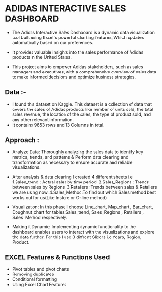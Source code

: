 
# ADIDAS INTERACTIVE SALES DASHBOARD

 - The Adidas Interactive Sales Dashboard is a dynamic data visualization tool built using Excel's powerful charting features, Which updates automatically based on our preferences.

 - It provides valuable insights into the sales performance of Adidas products in the United States. 
 - This project aims to empower Adidas stakeholders, such as sales managers and executives, with a comprehensive overview of sales data to make informed decisions and optimize business strategies.

 


## Data :-
- I found this dataset on Kaggle. This dataset is a collection of data that covers the sales of Adidas products like number of units sold, the total sales revenue, the location of the sales, the type of product sold, and any other relevant information.
- It contains 9653 rows and 13 Columns in total.
## Approach :
- Analyze Data: Thoroughly analyzing the sales data to identify key metrics, trends, and patterns & Perform data cleaning and transformation as necessary to ensure accurate and reliable visualizations.
- After analysis & data cleaning I created 4 different sheets i.e
1.Sales_trend : Actual sales by time period.
2.Sales_Regions : Trends between sales by Regions.
3.Retailers :Trends between sales & Retailers we are using now.
4.Sales_Method:To find out which Sales method best works out for us(Like Instore or Online method)
  
- Visualization: In this phase I choose Line_chart, Map_chart , Bar_chart, Doughnut_chart for tables Sales_trend, Sales_Regions , Retailers , Sales_Method respectively.

- Making it Dynamic: Implementing dynamic functionality to the dashboard enables users to interact with the visualizations and explore the data further. For this I use 3 diffrent Slicers i.e
Years, Region, Product.
## EXCEL Features & Functions Used
- Pivot tables and pivot charts
- Removing duplicates
- Conditional formatting
- Using Excel Chart Features
